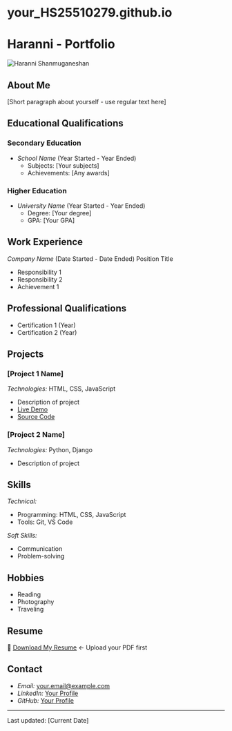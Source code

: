 # your_HS25510279.github.io
# Haranni - Portfolio

![Haranni Shanmuganeshan]( ) 

## About Me
[Short paragraph about yourself - use regular text here]

## Educational Qualifications
### Secondary Education
- *School Name* (Year Started - Year Ended)
  - Subjects: [Your subjects]
  - Achievements: [Any awards]

### Higher Education
- *University Name* (Year Started - Year Ended)
  - Degree: [Your degree]
  - GPA: [Your GPA]

## Work Experience
*Company Name* (Date Started - Date Ended)
Position Title
- Responsibility 1
- Responsibility 2
- Achievement 1

## Professional Qualifications
- Certification 1 (Year)
- Certification 2 (Year)

## Projects
### [Project 1 Name]
*Technologies:* HTML, CSS, JavaScript
- Description of project
- [Live Demo](https://your-project-link.com)
- [Source Code](https://github.com/yourusername/project1)

### [Project 2 Name]
*Technologies:* Python, Django
- Description of project

## Skills
*Technical:*
- Programming: HTML, CSS, JavaScript
- Tools: Git, VS Code

*Soft Skills:*
- Communication
- Problem-solving

## Hobbies
- Reading
- Photography
- Traveling

## Resume
📄 [Download My Resume](resume.pdf) ← Upload your PDF first

## Contact
- *Email:* your.email@example.com
- *LinkedIn:* [Your Profile](https://linkedin.com/in/yourprofile)
- *GitHub:* [Your Profile](https://github.com/yourusername)

---
Last updated: [Current Date]
